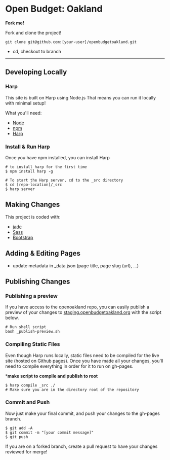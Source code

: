 # Open Budget: Oakland

__Fork me!__

Fork and clone the project!

```
git clone git@github.com:[your-user]/openbudgetoakland.git
```

- cd, checkout to branch

---
## Developing Locally

### Harp

This site is built on Harp using Node.js That means you can run it locally with minimal setup!

What you'll need: 

-  [Node](http://nodejs.org/download/)
-  [npm](https://www.npmjs.org/)
-  [Harp](http://harpjs.com/)


### Install & Run Harp

Once you have npm installed, you can install Harp

```
# to install harp for the first time
$ npm install harp -g
```

```
# To start the Harp server, cd to the _src directory
$ cd [repo-location]/_src
$ harp server
```

## Making Changes

This project is coded with:

- [jade](http://jade-lang.com/)
- [Sass](http://sass-lang.com/)
- [Bootstrap](http://getbootstrap.com/)



## Adding & Editing Pages

- update metadata in _data.json (page title, page slug (url), ...)


## Publishing Changes

### Publishing a preview
If you have access to the openoakland repo, you can easily publish a preview of your changes to [staging.openbudgetoakland.org](http://staging.openbudgetoakland.org) with the script below.

```
# Run shell script
bash _publish-preview.sh
```

### Compiling Static Files

Even though Harp runs locally, static files need to be compiled for the live site (hosted on Github pages).
Once you have made all your changes, you'll need to compile everything in order for it to run on gh-pages.

*__make script to compile and publish to root__

```
$ harp compile _src ./
# Make sure you are in the directory root of the repository
```


### Commit and Push
Now just make your final commit, and push your changes to the gh-pages branch.

```
$ git add -A
$ git commit -m "[your commit message]"
$ git push
```

If you are on a forked branch, create a pull request to have your changes reviewed for merge!

